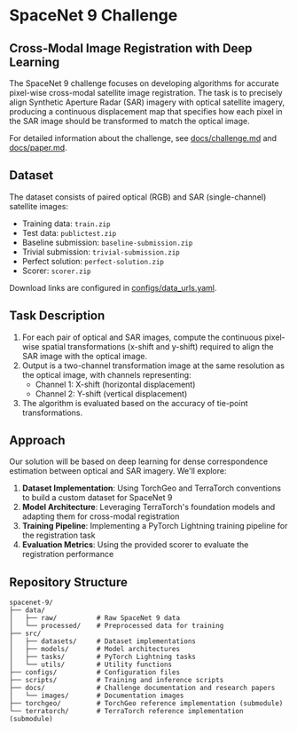 # SpaceNet 9 Challenge

## Cross-Modal Image Registration with Deep Learning

The SpaceNet 9 challenge focuses on developing algorithms for accurate pixel-wise cross-modal satellite image registration. The task is to precisely align Synthetic Aperture Radar (SAR) imagery with optical satellite imagery, producing a continuous displacement map that specifies how each pixel in the SAR image should be transformed to match the optical image.

For detailed information about the challenge, see [docs/challenge.md](docs/challenge.md) and [docs/paper.md](docs/paper.md).

## Dataset

The dataset consists of paired optical (RGB) and SAR (single-channel) satellite images:
- Training data: `train.zip`
- Test data: `publictest.zip`
- Baseline submission: `baseline-submission.zip`
- Trivial submission: `trivial-submission.zip`
- Perfect solution: `perfect-solution.zip`
- Scorer: `scorer.zip`

Download links are configured in [configs/data_urls.yaml](configs/data_urls.yaml).

## Task Description

1. For each pair of optical and SAR images, compute the continuous pixel-wise spatial transformations (x-shift and y-shift) required to align the SAR image with the optical image.
2. Output is a two-channel transformation image at the same resolution as the optical image, with channels representing:
   - Channel 1: X-shift (horizontal displacement)
   - Channel 2: Y-shift (vertical displacement)
3. The algorithm is evaluated based on the accuracy of tie-point transformations.

## Approach

Our solution will be based on deep learning for dense correspondence estimation between optical and SAR imagery. We'll explore:

1. **Dataset Implementation**: Using TorchGeo and TerraTorch conventions to build a custom dataset for SpaceNet 9
2. **Model Architecture**: Leveraging TerraTorch's foundation models and adapting them for cross-modal registration
3. **Training Pipeline**: Implementing a PyTorch Lightning training pipeline for the registration task
4. **Evaluation Metrics**: Using the provided scorer to evaluate the registration performance

## Repository Structure

```
spacenet-9/
├── data/
│   ├── raw/          # Raw SpaceNet 9 data
│   └── processed/    # Preprocessed data for training
├── src/
│   ├── datasets/     # Dataset implementations
│   ├── models/       # Model architectures
│   ├── tasks/        # PyTorch Lightning tasks
│   └── utils/        # Utility functions
├── configs/          # Configuration files
├── scripts/          # Training and inference scripts
├── docs/             # Challenge documentation and research papers
│   └── images/       # Documentation images
├── torchgeo/         # TorchGeo reference implementation (submodule)
└── terratorch/       # TerraTorch reference implementation (submodule)
```